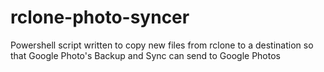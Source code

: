 # rclone-photo-syncer
Powershell script written to copy new files from rclone to a destination so that Google Photo's Backup and Sync can send to Google Photos
